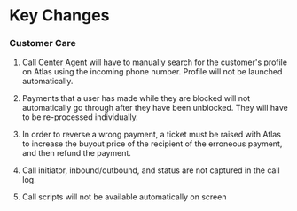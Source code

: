 # Key Changes

### Customer Care

1. Call Center Agent will have to manually search for the customer's profile on Atlas using the incoming phone number. Profile will not be launched automatically.
2. Payments that a user has made while they are blocked will not automatically go through after they have been unblocked. They will have to be re-processed individually.
3. In order to reverse a wrong payment, a ticket must be raised with Atlas to increase the buyout price of the recipient of the erroneous payment, and then refund the payment.
4. Call initiator, inbound/outbound, and status are not captured in the call log.

5. Call scripts will not be available automatically on screen



